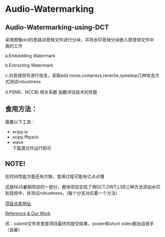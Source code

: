 # Audio-Watermarking
## Audio-Watermarking-using-DCT

采用图像dct的思路对音频文件进行分块，并将水印音频分块嵌入原音频文件中  
我的工作

a.Embedding Watermark

b.Extracting Watermark

c.对音频信号进行攻击，采取add noise,compress,reverbe,speedup几种攻击方式测试robustness

d.PSNR、NCC和 相关系数 指数评估技术的性能

## 食用方法：  
需要以下工具：  
 - scipy.io
 - scipy.fftpack
 - wave  
 下载源文件运行即可
 
 ## NOTE!
 在时间性能方面还有欠缺，食用过程可能有亿点点慢
 
 这是NUS暑期项目的一部分，整体项目实现了用DCT,DWT,LSB三种方法添加水印到音频中，并测试robustness。(每个分支对应着一个方法）
 
 [项目仓库地址](https://github.com/Eipi15926/Audio-Steganography-and-Watermark/tree/master)
 
 [Reference & Our Work](https://www.notion.so/5ffb5a886980429794fa265240bc0fb9?v=177c555b270246e0bdd788763e997c14)

 另：submit文件夹里是项目最终的提交结果，poster和short video都出自我手（自豪）
 
